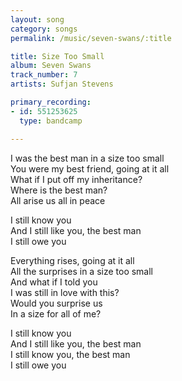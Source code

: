 ```yaml
---
layout: song
category: songs
permalink: /music/seven-swans/:title

title: Size Too Small
album: Seven Swans
track_number: 7
artists: Sufjan Stevens

primary_recording: 
- id: 551253625
  type: bandcamp

---
```


I was the best man in a size too small <br>
You were my best friend, going at it all <br>
What if I put off my inheritance? <br>
Where is the best man? <br>
All arise us all in peace

I still know you <br>
And I still like you, the best man <br>
I still owe you

Everything rises, going at it all <br>
All the surprises in a size too small <br>
And what if I told you <br>
I was still in love with this? <br>
Would you surprise us <br>
In a size for all of me?

I still know you <br>
And I still like you, the best man <br>
I still know you, the best man <br>
I still owe you